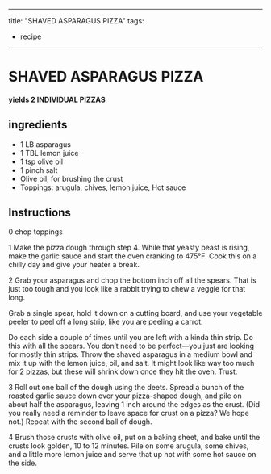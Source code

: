 
---
title: "SHAVED ASPARAGUS PIZZA"
tags:
  - recipe
---
# SHAVED ASPARAGUS PIZZA



#### yields  2 INDIVIDUAL PIZZAS


## ingredients
* 1 LB asparagus 
* 1 TBL lemon juice 
* 1 tsp olive oil 
* 1 pinch salt 
* Olive oil, for brushing the crust 
* Toppings: arugula, chives, lemon juice, Hot sauce 



## Instructions
0 chop toppings

1 Make the pizza dough through step 4. While that yeasty beast is rising, make the garlic sauce and start the oven cranking to 475°F. Cook this on a chilly day and give your heater a  break.

2 Grab your asparagus and chop the bottom inch off all the spears. 
That is just too tough and you look like a rabbit trying to chew a veggie for that long. 

Grab a single spear, hold it down on a cutting board, and use your vegetable peeler to peel off a long strip, like you are peeling a carrot. 

Do each side a couple of times until you are left with a kinda thin strip. Do this with all the spears. You don’t need to be perfect—you just are looking for mostly thin strips. Throw the shaved asparagus in a medium bowl and mix it up with the lemon juice, oil, and salt. It might look like way too much for 2 pizzas, but these will shrink down once they hit the oven. Trust.

3 Roll out one ball of the dough using the deets. Spread a bunch of the roasted garlic sauce down over your pizza-shaped dough, and pile on about half the asparagus, leaving 1 inch around the edges as the crust. (Did you really need a reminder to leave space for crust on a pizza? We  hope not.) Repeat with the second ball of dough.

4 Brush those crusts with olive oil, put on a baking sheet, and bake until the crusts look golden, 10 to 12 minutes. Pile on some arugula, some chives, and a little more lemon juice and serve that    up hot with some hot sauce on the side.






